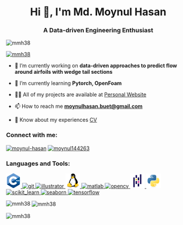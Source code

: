<h1 align="center">Hi 👋, I'm Md. Moynul Hasan</h1>
<h3 align="center">A Data-driven Engineering Enthusiast</h3>

<p align="left"> <img src="https://komarev.com/ghpvc/?username=mmh38&label=Profile%20views&color=0e75b6&style=flat" alt="mmh38" /> </p>

<p align="left"> <a href="https://github.com/ryo-ma/github-profile-trophy"><img src="https://github-profile-trophy.vercel.app/?username=mmh38" alt="mmh38" /></a> </p>

- 🔭 I’m currently working on **data-driven approaches to predict flow around airfoils with wedge tail sections**

- 🌱 I’m currently learning **Pytorch, OpenFoam**

- 👨‍💻 All of my projects are available at [Personal Website](https://mmh38.github.io/)

- 📫 How to reach me **moynulhasan.buet@gmail.com**

- 📄 Know about my experiences [CV](https://mmh38.github.io/data/CV_MMH.pdf)

<h3 align="left">Connect with me:</h3>
<p align="left">
<a href="https://linkedin.com/in/moynul-hasan" target="blank"><img align="center" src="https://raw.githubusercontent.com/rahuldkjain/github-profile-readme-generator/master/src/images/icons/Social/linked-in-alt.svg" alt="moynul-hasan" height="30" width="40" /></a>
<a href="https://fb.com/moynul144263" target="blank"><img align="center" src="https://raw.githubusercontent.com/rahuldkjain/github-profile-readme-generator/master/src/images/icons/Social/facebook.svg" alt="moynul144263" height="30" width="40" /></a>
</p>

<h3 align="left">Languages and Tools:</h3>

<p align="left"> <a href="https://www.w3schools.com/cpp/" target="_blank" rel="noreferrer"> <img src="https://raw.githubusercontent.com/devicons/devicon/master/icons/cplusplus/cplusplus-original.svg" alt="cplusplus" width="40" height="40"/> </a> <a href="https://git-scm.com/" target="_blank" rel="noreferrer"> <img src="https://www.vectorlogo.zone/logos/git-scm/git-scm-icon.svg" alt="git" width="40" height="40"/> </a> <a href="https://www.adobe.com/in/products/illustrator.html" target="_blank" rel="noreferrer"> <img src="https://www.vectorlogo.zone/logos/adobe_illustrator/adobe_illustrator-icon.svg" alt="illustrator" width="40" height="40"/> </a> <a href="https://www.linux.org/" target="_blank" rel="noreferrer"> <img src="https://raw.githubusercontent.com/devicons/devicon/master/icons/linux/linux-original.svg" alt="linux" width="40" height="40"/> </a> <a href="https://www.mathworks.com/" target="_blank" rel="noreferrer"> <img src="https://upload.wikimedia.org/wikipedia/commons/2/21/Matlab_Logo.png" alt="matlab" width="40" height="40"/> </a> <a href="https://opencv.org/" target="_blank" rel="noreferrer"> <img src="https://www.vectorlogo.zone/logos/opencv/opencv-icon.svg" alt="opencv" width="40" height="40"/> </a> <a href="https://pandas.pydata.org/" target="_blank" rel="noreferrer"> <img src="https://raw.githubusercontent.com/devicons/devicon/2ae2a900d2f041da66e950e4d48052658d850630/icons/pandas/pandas-original.svg" alt="pandas" width="40" height="40"/> </a> <a href="https://www.python.org" target="_blank" rel="noreferrer"> <img src="https://raw.githubusercontent.com/devicons/devicon/master/icons/python/python-original.svg" alt="python" width="40" height="40"/> </a> <a href="https://scikit-learn.org/" target="_blank" rel="noreferrer"> <img src="https://upload.wikimedia.org/wikipedia/commons/0/05/Scikit_learn_logo_small.svg" alt="scikit_learn" width="40" height="40"/> </a> <a href="https://seaborn.pydata.org/" target="_blank" rel="noreferrer"> <img src="https://seaborn.pydata.org/_images/logo-mark-lightbg.svg" alt="seaborn" width="40" height="40"/> </a> <a href="https://www.tensorflow.org" target="_blank" rel="noreferrer"> <img src="https://www.vectorlogo.zone/logos/tensorflow/tensorflow-icon.svg" alt="tensorflow" width="40" height="40"/> </a> 
</p>

<p><img align="left" src="https://github-readme-stats.vercel.app/api/top-langs?username=mmh38&show_icons=true&locale=en&layout=compact" alt="mmh38" /></p>

<p>&nbsp;<img align="center" src="https://github-readme-stats.vercel.app/api?username=mmh38&show_icons=true&locale=en" alt="mmh38" /></p>

<p><img align="center" src="https://github-readme-streak-stats.herokuapp.com/?user=mmh38&" alt="mmh38" /></p>


